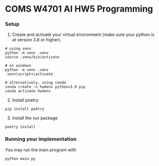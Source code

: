 # COMS W4701 AI HW5 Programming


### Setup
1. Create and activate your virtual environment (make sure your python is at version 3.8 or higher).
```
# using venv
python -m venv .venv
source .venv/bin/activate   

# on windows
python -m venv .venv
.venv\scripts\activate

# alternatively, using conda
conda create -n hw4env python=3.9 pip
conda activate hw4env
```

2. Install poetry
```
pip install poetry
```

3. Install the `hw5` package
```
poetry install
```

###  Running your implementation
You may run the main program with
```
python main.py
```
